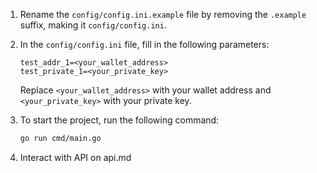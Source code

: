 1. Rename the `config/config.ini.example` file by removing the `.example` suffix, making it `config/config.ini`.

2. In the `config/config.ini` file, fill in the following parameters:
   ```
   test_addr_1=<your_wallet_address>
   test_private_1=<your_private_key>
   ```
   Replace `<your_wallet_address>` with your wallet address and `<your_private_key>` with your private key.

3. To start the project, run the following command:
   ```bash
   go run cmd/main.go
   ```
4. Interact with API on api.md


